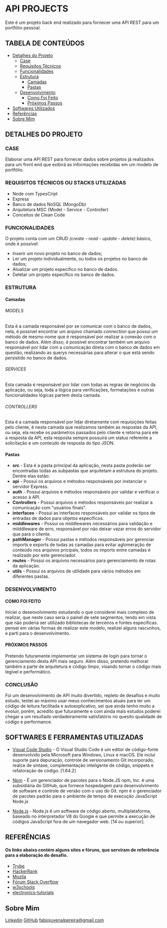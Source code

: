 # API PROJECTS
Este é um projeto back end realizado para fornecer uma API REST para um portfólio pessoal. 

## TABELA DE CONTEÚDOS
<!--ts-->
  * [Detalhes do Projeto](#detalhes-do-projeto)
	  * [Case](#case)
	  * [Requisitos Técnicos](#requisitos-técnicos-ou-stacks-utilizadas)
	  * [Funcionalidades](#funcionalidades)
	  * [Estrutura](#estrutura)
		  * [Camadas](#camadas)
		  * [Pastas](#pastas)
	  * [Desenvolvimento](#desenvolvimento)
		  * [Como Foi Feito](#como-foi-feito)
 		  * [Próximos Passos](#próximos-passos)
  * [Softwares Utilizados](#softwares-e-ferramentas-utilizadas)
  * [Referências](#referências)
  * [Sobre Mim](#sobre-mim)
<!--te-->

## DETALHES DO PROJETO

### CASE
Elaborar uma API REST para fornecer dados sobre projetos já realizados para um front end que exibirá as informações recebidas em um modelo de portfólio.

### REQUISITOS TÉCNICOS OU STACKS UTILIZADAS
- Node com TypesCript
- Express
- Banco de dados NoSQL (MongoDb)
- Arquitetura MSC (Model - Service - Controller)
- Conceitos de Clean Code

### FUNCIONALIDADES
O projeto conta com um CRUD *(create - read - update - delete)* básico, onde é possível:
* Inserir um novo projeto no banco de dados;
* Ler um projeto individualmente, ou todos os projetos no banco de dados;
* Atualizar um projeto específico no banco de dados.
* Deletar um projeto específico no banco de dados.

### ESTRUTURA

#### Camadas

###### MODELS 
Esta é a camada responsável por se comunicar com o banco de dados, nela, é possível encontrar um arquivo chamado *connection* que possuí um método de mesmo nome que é responsável por realizar a conexão com o banco de dados. Além disso, é possível encontrar também um arquivo responsável por lidar com a comunicação direta com o banco de dados em questão, realizando as querys necessárias para alterar o que está sendo persistido no banco de dados.
###### SERVICES
Esta camada é responsável por lidar com todas as regras de negócios da aplicação, ou seja, toda a lógica para verificações, formatações e outras funcionalidades lógicas partem desta camada.

###### CONTROLLERS 
Esta é a camada responsável por lidar diretamente com requisições feitas pelo cliente, é nesta camada que realizamos também as respostas da API, ou seja, ela recebe os parâmetros passados pelo cliente e retorna para ele a resposta da API, esta resposta sempre possuirá um status referente a solicitação e um conteúdo de resposta do tipo JSON.

####  Pastas
* **src**  - Esta é a pasta principal da aplicação, nesta pasta poderão ser encontradas todas as subpastas que arquitetam a estrutura do projeto. Dentre elas estão:
* **api** - Possui os arquivos e métodos responsáveis por instanciar o servidor Express. 
* **auth** - Possui arquivos e métodos responsáveis por validar e verificar o acesso à API.
* **Controllers** - Possui arquivos e métodos responsáveis por realizar a comunicação com "usuários finais".
* **interfaces** - Possui as interfaces responsáveis por validar os tipos de entradas de dados para objetos específicos.
* **middlewares** - Possui os middlewares necessários para validação e milddleware de erro, responsável por não deixar vazar erros do servidor que para o cliente.
* **pathManager** - Possui pastas e métodos responsáveis por gerenciar imports e exports de todas as camadas
 para evitar aglomeração de conteúdo nos arquivos pricipais, todos os imports entre camadas é realizado por este gerenciador.
*  **routes** - Possui os arquivos necessários para gerenciamento de rotas da aplicação.
*  **utils** - Possui os arquivos de utilidade para vários métodos em diferentes pastas.

### DESENVOLVIMENTO
#### COMO FOI FEITO
Iniciei o desenvolvimento estudando o que considerei mais complexo de realizar, que neste caso seria o painel de sete segmentos, tendo em vista que não poderia ser utilizado bibliotecas de terceiros e fontes específicas. pensei em várias formas de realizar este modelo, realizei alguns rascunhos, e parti para o desenvolvimento.


#### PRÓXIMOS PASSOS
Pretendo futuramente implementar um sistema de login para tornar o gerenciamento desta API mais seguro. Além disso, pretendo melhorar também a parte de arquitetura e código limpo, visando tornar o código mais legível e performático.


### CONCLUSÃO
Foi um desenvolvimento de API muito divertido, repleto de desafios e muito estudo, tentei ao máximo usar meus conhecimentos atuais para ter um código de leitura facilitada e autoexplicativo, sei que ainda tenho muito a evoluir, porém, acredito que futuramente e com ainda mais estudos poderei chegar a um resultado verdadeiramente satisfatório no quesito qualidade de código e performance.

## SOFTWARES E FERRAMENTAS UTILIZADAS

- [Visual Code Studio](https://code.visualstudio.com/) - O Visual Studio Code é um editor de código-fonte desenvolvido pela Microsoft para Windows, Linux e macOS. Ele inclui suporte para depuração, controle de versionamento Git incorporado, realce de sintaxe, complementação inteligente de código, snippets e refatoração de código. [1.64.2]

- [Npm](https://www.npmjs.com/) - É um gerenciador de pacotes para o Node.JS npm, Inc. é uma subsidiária do GitHub, que fornece hospedagem para desenvolvimento de software e controle de versão com o uso do Git. npm é o gerenciador de pacotes padrão para o ambiente de tempo de execução JavaScript Node.js

- [Node.js]((https://nodejs.org/)) - Node.js é um software de código aberto, multiplataforma, baseado no interpretador V8 do Google e que permite a execução de códigos JavaScript fora de um navegador web. [14 ou superior].

## REFERÊNCIAS

#### Os links abaixo contém alguns sites e fóruns, que serviram de referência para a elaboração do desafio.
- [Trybe](https://www.betrybe.com/)
- [HackerRank](https://www.hackerrank.com/)
- [Mozila ](https://developer.mozilla.org/pt-BR/docs/Web/JavaScript)
- [Fórum Stack Overflow](https://stackoverflow.com/)
- [w3schools](https://www.w3schools.com/jsref/default.asp)
- [electronics-tutorials](https://www.electronics-tutorials.ws/blog/7-segment-display-tutorial.html)

## Sobre Mim
[Linkedin](https://www.linkedin.com/in/fabiojuvenalpereira/)
[GitHub](https://github.com/fabiojuvenalpereira)
fabiojuvenalpereira@gmail.com
